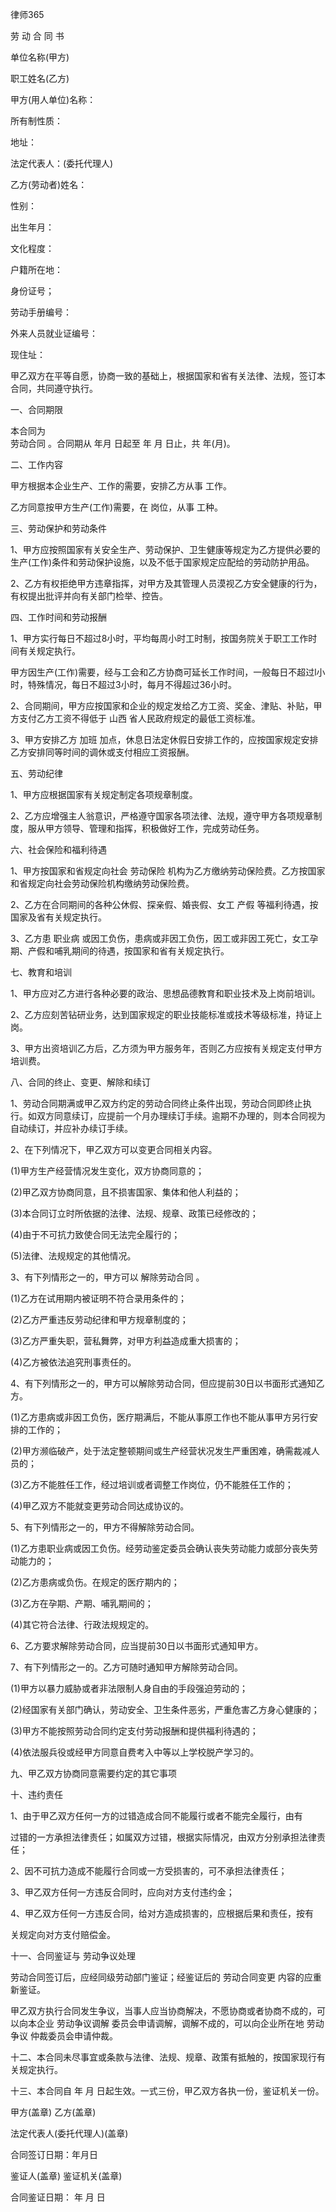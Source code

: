 
 



 
律师365








劳 动 合 同 书


单位名称(甲方)               


职工姓名(乙方)             


甲方(用人单位)名称：


所有制性质：


地址：


法定代表人：(委托代理人)


乙方(劳动者)姓名：


性别：


出生年月：


文化程度：


户籍所在地：


身份证号；


劳动手册编号：


外来人员就业证编号：


现住址：


甲乙双方在平等自愿，协商一致的基础上，根据国家和省有关法律、法规，签订本合同，共同遵守执行。


一、合同期限


本合同为      
劳动合同
。合同期从  年月  日起至  年  月  日止，共  年(月)。


二、工作内容


甲方根据本企业生产、工作的需要，安排乙方从事      工作。


乙方同意按甲方生产(工作)需要，在   岗位，从事         工种。


三、劳动保护和劳动条件


1、甲方应按照国家有关安全生产、劳动保护、卫生健康等规定为乙方提供必要的生产(工作)条件和劳动保护设施，以及不低于国家规定应配给的劳动防护用品。


2、乙方有权拒绝甲方违章指挥，对甲方及其管理人员漠视乙方安全健康的行为，有权提出批评并向有关部门检举、控告。


四、工作时间和劳动报酬


1、甲方实行每日不超过8小时，平均每周小时工时制，按国务院关于职工工作时间有关规定执行。


甲方因生产(工作)需要，经与工会和乙方协商可延长工作时间，一般每日不超过l小时，特殊情况，每日不超过3小时，每月不得超过36小时。


2、合同期间，甲方应按国家和企业的规定发给乙方工资、奖金、津贴、补贴，甲方支付乙方工资不得低于
山西
省人民政府规定的最低工资标准。


3、甲方安排乙方
加班
加点，休息日法定休假日安排工作的，应按国家规定安排乙方安排同等时间的调休或支付相应工资报酬。


五、劳动纪律


1、甲方应根据国家有关规定制定各项规章制度。


2、乙方应增强主人翁意识，严格遵守国家各项法律、法规，遵守甲方各项规章制度，服从甲方领导、管理和指挥，积极做好工作，完成劳动任务。


六、社会保险和福利待遇


1、甲方按国家和省规定向社会
劳动保险
机构为乙方缴纳劳动保险费。乙方按国家和省规定向社会劳动保险机构缴纳劳动保险费。


2、乙方在合同期间的各种公休假、探亲假、婚丧假、女工
产假
等福利待遇，按国家及省有关规定执行。


3、乙方患
职业病
或因工负伤，患病或非因工负伤，因工或非因工死亡，女工孕期、产假和哺乳期间的待遇，按国家和省有关规定执行。


七、教育和培训


1、甲方应对乙方进行各种必要的政治、思想品德教育和职业技术及上岗前培训。


2、乙方应刻苦钻研业务，达到国家规定的职业技能标准或技术等级标准，持证上岗。


3、甲方出资培训乙方后，乙方须为甲方服务年，否则乙方应按有关规定支付甲方培训费。


八、合同的终止、变更、解除和续订


1、劳动合同期满或甲乙双方约定的劳动合同终止条件出现，劳动合同即终止执行。如双方同意续订，应提前一个月办理续订手续。逾期不办理的，则本合同视为自动续订，并应补办续订手续。


2、在下列情况下，甲乙双方可以变更合同相关内容。


(1)甲方生产经营情况发生变化，双方协商同意的；


(2)甲乙双方协商同意，且不损害国家、集体和他人利益的；


(3)本合同订立时所依据的法律、法规、规章、政策已经修改的；


(4)由于不可抗力致使合同无法完全履行的；


(5)法律、法规规定的其他情况。


3、有下列情形之一的，甲方可以
解除劳动合同
。


(1)乙方在试用期内被证明不符合录用条件的；


(2)乙方严重违反劳动纪律和甲方规章制度的；


(3)乙方严重失职，营私舞弊，对甲方利益造成重大损害的；


(4)乙方被依法追究刑事责任的。


4、有下列情形之一的，甲方可以解除劳动合同，但应提前30日以书面形式通知乙方。


(1)乙方患病或非因工负伤，医疗期满后，不能从事原工作也不能从事甲方另行安排的工作的；


(2)甲方濒临破产，处于法定整顿期间或生产经营状况发生严重困难，确需裁减人员的；


(3)乙方不能胜任工作，经过培训或者调整工作岗位，仍不能胜任工作的；


(4)甲乙双方不能就变更劳动合同达成协议的。


5、有下列情形之一的，甲方不得解除劳动合同。


(1)乙方患职业病或因工负伤。经劳动鉴定委员会确认丧失劳动能力或部分丧失劳动能力的；


(2)乙方患病或负伤。在规定的医疗期内的；


(3)乙方在孕期、产期、哺乳期间的；


(4)其它符合法律、行政法规规定的。


6、乙方要求解除劳动合同，应当提前30日以书面形式通知甲方。


7、有下列情形之一的。乙方可随时通知甲方解除劳动合同。


(1)甲方以暴力威胁或者非法限制人身自由的手段强迫劳动的；


(2)经国家有关部门确认，劳动安全、卫生条件恶劣，严重危害乙方身心健康的；


(3)甲方不能按照劳动合同约定支付劳动报酬和提供福利待遇的；


(4)依法服兵役或经甲方同意自费考入中等以上学校脱产学习的。


九、甲乙双方协商同意需要约定的其它事项


十、违约责任


1、由于甲乙双方任何一方的过错造成合同不能履行或者不能完全履行，由有


过错的一方承担法律责任；如属双方过错，根据实际情况，由双方分别承担法律责任；


2、因不可抗力造成不能履行合同或一方受损害的，可不承担法律责任；


3、甲乙双方任何一方违反合同时，应向对方支付违约金；


4、甲乙双方任何一方违反合同，给对方造成损害的，应根据后果和责任，按有


关规定向对方支付赔偿金。


十一、合同鉴证与
劳动争议处理



劳动合同签订后，应经同级劳动部门鉴证；经鉴证后的
劳动合同变更
内容的应重新鉴证。


甲乙双方执行合同发生争议，当事人应当协商解决，不愿协商或者协商不成的，可以向本企业
劳动争议调解
委员会申请调解，调解不成的，可以向企业所在地
劳动争议
仲裁委员会申请仲裁。


十二、本合同未尽事宜或条款与法律、法规、规章、政策有抵触的，按国家现行有关规定执行。


十三、本合同自   年   月   日起生效。一式三份，甲乙双方各执一份，鉴证机关一份。


 


 
甲方(盖章)              乙方(盖章)


 
法定代表人(委托代理人)(盖章)


 
合同签订日期：年月日


 
鉴证人(盖章)          鉴证机关(盖章)


 合同鉴证日期：  年  月  日

 


 

 
 
 
 
 
  


  
 

  


  


  
 
 
 
 

